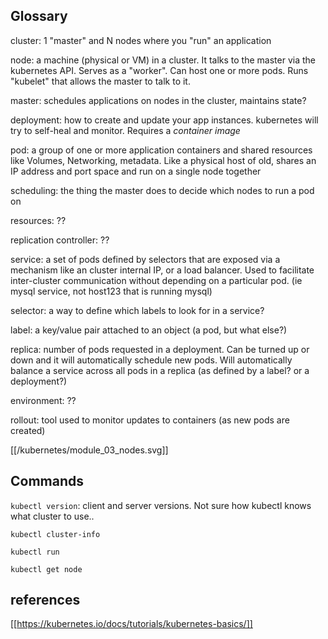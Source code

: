 ## Glossary

cluster: 1 "master" and N nodes where you "run" an application

node: a machine (physical or VM) in a cluster. It talks to the master via the kubernetes API. Serves as a "worker". Can host one or more pods. Runs "kubelet" that allows the master to talk to it.

master: schedules applications on nodes in the cluster, maintains state?

deployment: how to create and update your app instances. kubernetes will try to self-heal and monitor. Requires a _container image_ 

pod: a group of one or more application containers and shared resources like Volumes, Networking, metadata. Like a physical host of old, shares an IP address and port space and run on a single node together

scheduling: the thing the master does to decide which nodes to run a pod on

resources: ??

replication controller: ?? 

service: a set of pods defined by selectors that are exposed via a mechanism like an cluster internal IP, or a load balancer. Used to facilitate inter-cluster communication without depending on a particular pod. (ie mysql service, not host123 that is running mysql)

selector: a way to define which labels to look for in a service?

label: a key/value pair attached to an object (a pod, but what else?)

replica: number of pods requested in a deployment. Can be turned up or down and it will automatically schedule new pods. Will automatically balance a service across all pods in a replica (as defined by a label? or a deployment?)

environment:  ??

rollout: tool used to monitor updates to containers (as new pods are created)

[[/kubernetes/module_03_nodes.svg]]

## Commands

`kubectl version`: client and server versions. Not sure how kubectl knows what cluster to use..

`kubectl cluster-info`

`kubectl run`

`kubectl get node`

## references

[[https://kubernetes.io/docs/tutorials/kubernetes-basics/]]